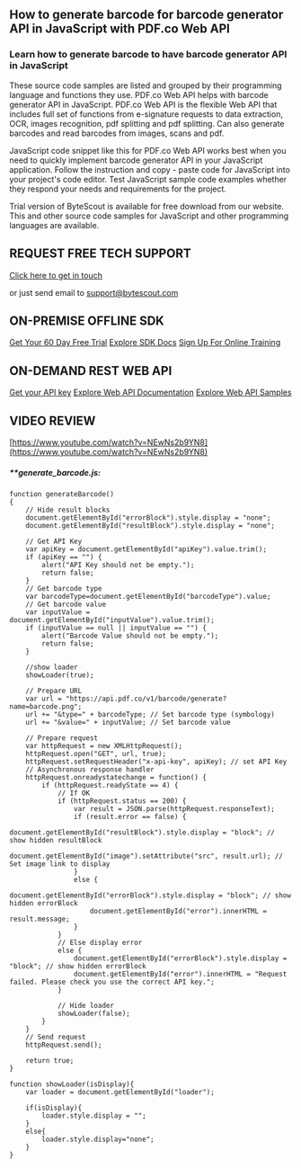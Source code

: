 ## How to generate barcode for barcode generator API in JavaScript with PDF.co Web API

### Learn how to generate barcode to have barcode generator API in JavaScript

These source code samples are listed and grouped by their programming language and functions they use. PDF.co Web API helps with barcode generator API in JavaScript. PDF.co Web API is the flexible Web API that includes full set of functions from e-signature requests to data extraction, OCR, images recognition, pdf splitting and pdf splitting. Can also generate barcodes and read barcodes from images, scans and pdf.

JavaScript code snippet like this for PDF.co Web API works best when you need to quickly implement barcode generator API in your JavaScript application. Follow the instruction and copy - paste code for JavaScript into your project's code editor. Test JavaScript sample code examples whether they respond your needs and requirements for the project.

Trial version of ByteScout is available for free download from our website. This and other source code samples for JavaScript and other programming languages are available.

## REQUEST FREE TECH SUPPORT

[Click here to get in touch](https://bytescout.zendesk.com/hc/en-us/requests/new?subject=PDF.co%20Web%20API%20Question)

or just send email to [support@bytescout.com](mailto:support@bytescout.com?subject=PDF.co%20Web%20API%20Question) 

## ON-PREMISE OFFLINE SDK 

[Get Your 60 Day Free Trial](https://bytescout.com/download/web-installer?utm_source=github-readme)
[Explore SDK Docs](https://bytescout.com/documentation/index.html?utm_source=github-readme)
[Sign Up For Online Training](https://academy.bytescout.com/)


## ON-DEMAND REST WEB API

[Get your API key](https://pdf.co/documentation/api?utm_source=github-readme)
[Explore Web API Documentation](https://pdf.co/documentation/api?utm_source=github-readme)
[Explore Web API Samples](https://github.com/bytescout/ByteScout-SDK-SourceCode/tree/master/PDF.co%20Web%20API)

## VIDEO REVIEW

[https://www.youtube.com/watch?v=NEwNs2b9YN8](https://www.youtube.com/watch?v=NEwNs2b9YN8)




<!-- code block begin -->

##### ****generate_barcode.js:**
    
```
function generateBarcode()
{
    // Hide result blocks
    document.getElementById("errorBlock").style.display = "none";
    document.getElementById("resultBlock").style.display = "none";

    // Get API Key
    var apiKey = document.getElementById("apiKey").value.trim();
    if (apiKey == "") {
        alert("API Key should not be empty.");
        return false;
    }
    // Get barcode type
    var barcodeType=document.getElementById("barcodeType").value;
    // Get barcode value
    var inputValue = document.getElementById("inputValue").value.trim();
    if (inputValue == null || inputValue == "") {
        alert("Barcode Value should not be empty.");
        return false;
    }

    //show loader
    showLoader(true);

    // Prepare URL
    var url = "https://api.pdf.co/v1/barcode/generate?name=barcode.png";
    url += "&type=" + barcodeType; // Set barcode type (symbology)
    url += "&value=" + inputValue; // Set barcode value

    // Prepare request
    var httpRequest = new XMLHttpRequest();
    httpRequest.open("GET", url, true);
    httpRequest.setRequestHeader("x-api-key", apiKey); // set API Key
    // Asynchronous response handler
    httpRequest.onreadystatechange = function() {
        if (httpRequest.readyState == 4) {
            // If OK
            if (httpRequest.status == 200) {
                var result = JSON.parse(httpRequest.responseText);
                if (result.error == false) {
                    document.getElementById("resultBlock").style.display = "block"; // show hidden resultBlock
                    document.getElementById("image").setAttribute("src", result.url); // Set image link to display
                }
                else {
                    document.getElementById("errorBlock").style.display = "block"; // show hidden errorBlock
                    document.getElementById("error").innerHTML = result.message;
                }
            }
            // Else display error
            else {
                document.getElementById("errorBlock").style.display = "block"; // show hidden errorBlock
                document.getElementById("error").innerHTML = "Request failed. Please check you use the correct API key.";
            }

            // Hide loader
            showLoader(false);
        }
    }
    // Send request
    httpRequest.send();

    return true;
}

function showLoader(isDisplay){
    var loader = document.getElementById("loader");

    if(isDisplay){
        loader.style.display = "";
    }
    else{
        loader.style.display="none";
    }
}
```

<!-- code block end -->